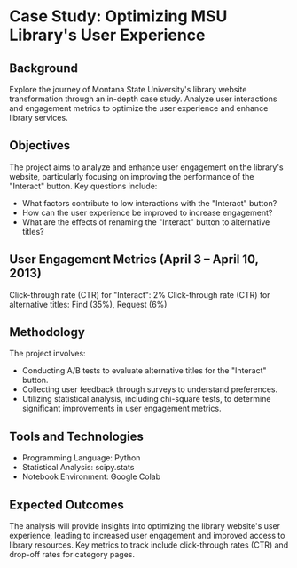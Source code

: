 # Case Study: Optimizing MSU Library's User Experience

## Background
Explore the journey of Montana State University's library website transformation through an in-depth case study. Analyze user interactions and engagement metrics to optimize the user experience and enhance library services.

## Objectives
The project aims to analyze and enhance user engagement on the library's website, particularly focusing on improving the performance of the "Interact" button. Key questions include:
- What factors contribute to low interactions with the "Interact" button?
- How can the user experience be improved to increase engagement?
- What are the effects of renaming the "Interact" button to alternative titles?

## User Engagement Metrics (April 3 – April 10, 2013)
Click-through rate (CTR) for "Interact": 2%
Click-through rate (CTR) for alternative titles: Find (35%), Request (6%)

## Methodology
The project involves:
- Conducting A/B tests to evaluate alternative titles for the "Interact" button.
- Collecting user feedback through surveys to understand preferences.
- Utilizing statistical analysis, including chi-square tests, to determine significant improvements in user engagement metrics.

## Tools and Technologies
- Programming Language: Python
- Statistical Analysis: scipy.stats
- Notebook Environment: Google Colab

## Expected Outcomes
The analysis will provide insights into optimizing the library website's user experience, leading to increased user engagement and improved access to library resources. Key metrics to track include click-through rates (CTR) and drop-off rates for category pages.
